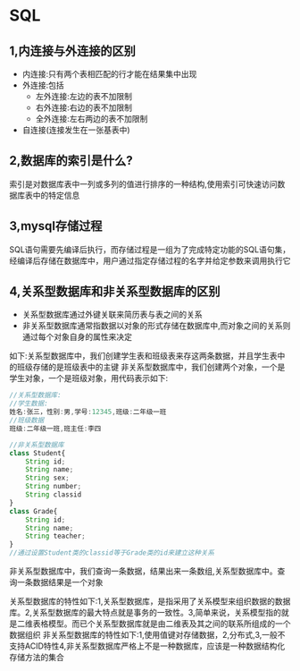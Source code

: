 # SQL

## 1,内连接与外连接的区别

* 内连接:只有两个表相匹配的行才能在结果集中出现
* 外连接:包括
  * 左外连接:左边的表不加限制
  * 右外连接:右边的表不加限制
  * 全外连接:左右两边的表不加限制
* 自连接(连接发生在一张基表中)

## 2,数据库的索引是什么?

索引是对数据库表中一列或多列的值进行排序的一种结构,使用索引可快速访问数据库表中的特定信息

## 3,mysql存储过程

SQL语句需要先编译后执行，而存储过程是一组为了完成特定功能的SQL语句集，经编译后存储在数据库中，用户通过指定存储过程的名字并给定参数来调用执行它

## 4,关系型数据库和非关系型数据库的区别

* 关系型数据库通过外键关联来简历表与表之间的关系
* 非关系型数据库通常指数据以对象的形式存储在数据库中,而对象之间的关系则通过每个对象自身的属性来决定

如下:关系型数据库中，我们创建学生表和班级表来存这两条数据，并且学生表中的班级存储的是班级表中的主键
非关系型数据库中，我们创建两个对象，一个是学生对象，一个是班级对象，用代码表示如下:

``` JavaScript
//关系型数据库:
//学生数据:
姓名:张三，性别:男,学号:12345,班级:二年级一班
//班级数据
班级:二年级一班,班主任:李四

//非关系型数据库
class Student{
    String id;
    String name;
    String sex;
    String number;
    String classid
}
class Grade{
    String id;
    String name;
    String teacher;
}
//通过设置Student类的classid等于Grade类的id来建立这种关系
```

非关系型数据库中，我们查询一条数据，结果出来一条数组,关系型数据库中。查询一条数据结果是一个对象

关系型数据库的特性如下:1,关系型数据库，是指采用了关系模型来组织数据的数据库。2,关系型数据库的最大特点就是事务的一致性。3,简单来说，关系模型指的就是二维表格模型。而已个关系型数据库就是由二维表及其之间的联系所组成的一个数据组织
非关系型数据库的特性如下:1,使用值键对存储数据，2,分布式,3,一般不支持ACID特性4,非关系型数据库严格上不是一种数据库，应该是一种数据结构化存储方法的集合

